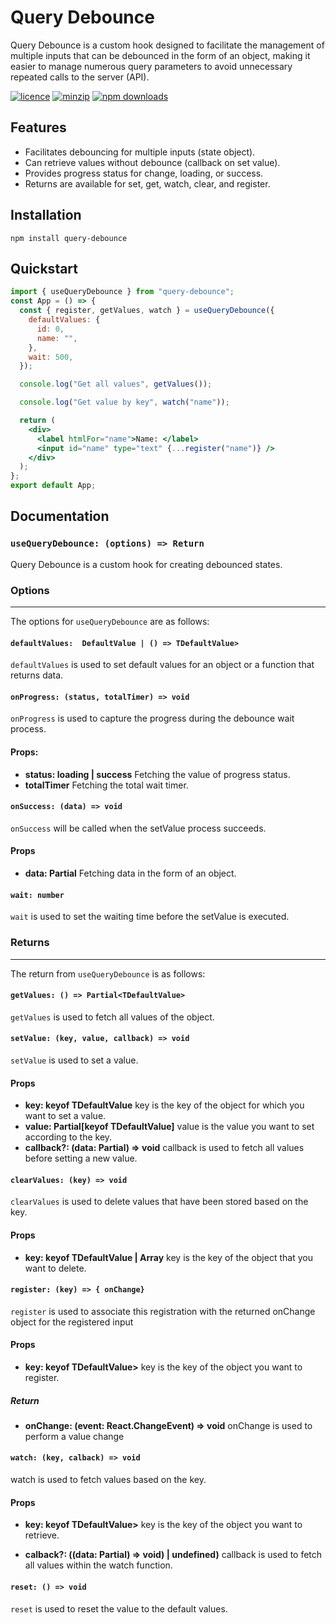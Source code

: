 # Query Debounce

Query Debounce is a custom hook designed to facilitate the management of multiple inputs that can be debounced in the form of an object, making it easier to manage numerous query parameters to avoid unnecessary repeated calls to the server (API).

[![licence](https://img.shields.io/npm/l/query-debounce)](https://www.npmjs.com/package/query-debounce)
[![minzip](https://img.shields.io/bundlephobia/minzip/query-debounce)](https://www.npmjs.com/package/query-debounce)
[![npm downloads](https://img.shields.io/npm/dm/query-debounce)](https://www.npmjs.com/package/query-debounce)

## Features

- Facilitates debouncing for multiple inputs (state object).
- Can retrieve values without debounce (callback on set value).
- Provides progress status for change, loading, or success.
- Returns are available for set, get, watch, clear, and register.

## Installation

```
npm install query-debounce
```

## Quickstart

```jsx
import { useQueryDebounce } from "query-debounce";
const App = () => {
  const { register, getValues, watch } = useQueryDebounce({
    defaultValues: {
      id: 0,
      name: "",
    },
    wait: 500,
  });

  console.log("Get all values", getValues());

  console.log("Get value by key", watch("name"));

  return (
    <div>
      <label htmlFor="name">Name: </label>
      <input id="name" type="text" {...register("name")} />
    </div>
  );
};
export default App;
```

## Documentation

### `useQueryDebounce: (options) => Return`

Query Debounce is a custom hook for creating debounced states.

### Options

---

The options for `useQueryDebounce` are as follows:

#### `defaultValues:  DefaultValue | () => TDefaultValue>`

`defaultValues` is used to set default values for an object or a function that returns data.

#### `onProgress: (status, totalTimer) => void`

`onProgress` is used to capture the progress during the debounce wait process.

#### Props:

- **status: loading | success**
  Fetching the value of progress status.
- **totalTimer**
  Fetching the total wait timer.

#### `onSuccess: (data) => void`

`onSuccess` will be called when the setValue process succeeds.

#### Props

- **data: Partial<TDefaultValue>**
  Fetching data in the form of an object.

#### `wait: number`

`wait` is used to set the waiting time before the setValue is executed.

### Returns

---

The return from `useQueryDebounce` is as follows:

#### `getValues: () => Partial<TDefaultValue>`

`getValues` is used to fetch all values of the object.

#### `setValue: (key, value, callback) => void`

`setValue` is used to set a value.

#### Props

- **key: keyof TDefaultValue**
  key is the key of the object for which you want to set a value.
- **value: Partial<TDefaultValue>[keyof TDefaultValue]**
  value is the value you want to set according to the key.
- **callback?: (data: Partial<TDefaultValue>) => void**
  callback is used to fetch all values before setting a new value.

#### `clearValues: (key) => void`

`clearValues` is used to delete values that have been stored based on the key.

#### Props

- **key: keyof TDefaultValue | Array<keyof TDefaultValue>**
  key is the key of the object that you want to delete.

#### `register: (key) => { onChange}`

`register` is used to associate this registration with the returned onChange object for the registered input

#### Props

- **key: keyof TDefaultValue>**
  key is the key of the object you want to register.

##### Return

- **onChange: (event: React.ChangeEvent<HTMLInputElement>) => void**
  onChange is used to perform a value change

#### `watch: (key, calback) => void`

watch is used to fetch values based on the key.

#### Props

- **key: keyof TDefaultValue>**
  key is the key of the object you want to retrieve.

- **calback?: ((data: Partial<TDefaultValue>) => void) | undefined)**
  callback is used to fetch all values within the watch function.

#### `reset: () => void`

`reset` is used to reset the value to the default values.

